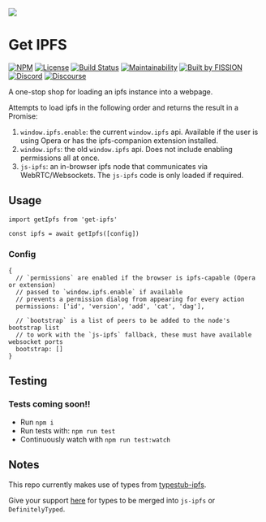 ![](https://github.com/fission-suite/get-ipfs/raw/master/assets/logo.png?sanitize=true)

# Get IPFS

[![NPM](https://img.shields.io/npm/v/get-ipfs)](https://www.npmjs.com/package/get-ipfs)
[![License](https://img.shields.io/badge/License-Apache%202.0-blue.svg)](https://github.com/fission-suite/blob/master/LICENSE)
[![Build Status](https://travis-ci.org/fission-suite/get-ipfs.svg?branch=master)](https://travis-ci.org/fission-suite/get-ipfs)
[![Maintainability](https://api.codeclimate.com/v1/badges/8de358f51066211e246c/maintainability)](https://codeclimate.com/github/fission-suite/get-ipfs/maintainability)
[![Built by FISSION](https://img.shields.io/badge/⌘-Built_by_FISSION-purple.svg)](https://fission.codes)
[![Discord](https://img.shields.io/discord/478735028319158273.svg)](https://discord.gg/zAQBDEq)
[![Discourse](https://img.shields.io/discourse/https/talk.fission.codes/topics)](https://talk.fission.codes)

A one-stop shop for loading an ipfs instance into a webpage.

Attempts to load ipfs in the following order and returns the result in a Promise:
1. `window.ipfs.enable`: the current `window.ipfs` api. Available if the user is using Opera or has the ipfs-companion extension installed.
2. `window.ipfs`: the old `window.ipfs` api. Does not include enabling permissions all at once.
3. `js-ipfs`: an in-browser ipfs node that communicates via WebRTC/Websockets. The `js-ipfs` code is only loaded if required. 


## Usage
```
import getIpfs from 'get-ipfs'

const ipfs = await getIpfs([config])
```

### Config 
```
{
  // `permissions` are enabled if the browser is ipfs-capable (Opera or extension)
  // passed to `window.ipfs.enable` if available
  // prevents a permission dialog from appearing for every action
  permissions: ['id', 'version', 'add', 'cat', 'dag'],

  // `bootstrap` is a list of peers to be added to the node's bootstrap list
  // to work with the `js-ipfs` fallback, these must have available websocket ports
  bootstrap: []
}
```

## Testing
### Tests coming soon!!
- Run `npm i`
- Run tests with: `npm run test`
- Continuously watch with `npm run test:watch`

## Notes
This repo currently makes use of types from [typestub-ipfs](https://github.com/beenotung/typestub-ipfs). 

Give your support [here](https://github.com/ipfs/js-ipfs/issues/1166) for types to be merged into `js-ipfs` or `DefinitelyTyped`.
